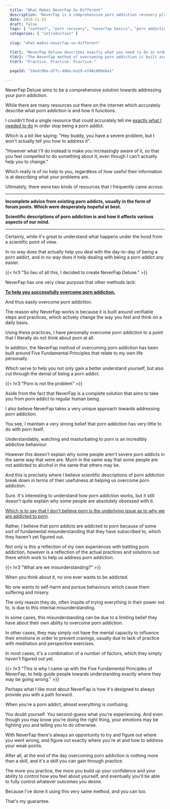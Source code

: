 ```yaml
---
  title: "What Makes NeverFap So Different"
  description: "NeverFap is a comprehensive porn addiction recovery platform that is designed to make overcoming your porn addiction as simple as possible."
  date: 2018-11-23
  draft: false
  tags: [ "context", "porn recovery", "neverfap basics", "porn addiction", "addiction", "awareness", "nofap", "neverfap", "neverfap deluxe", "NoFap Companion" ]
  categories: [ "introduction" ]
  
  slug: "what-makes-neverfap-so-different"

  tldr1: "NeverFap Deluxe describes exactly what you need to do in order to overcome porn addiction."
  tldr2: "The NeverFap method of overcoming porn addiction is built around verifiable practices that teach you healthy coping mechanisms."
  tldr3: "Practice. Practice. Practice."
  
  pageId: "24edc96e-d77c-480a-ba19-ef40c009e6a1"

---
```


<!-- Very Happy With Edit -->

NeverFap Deluxe aims to be a comprehensive solution towards addressing your porn addiction. 

While there are many resources out there on the internet which accurately describe what porn addiction is and how it functions. 

I couldn't find a single resource that could accurately tell me <u>exactly what I needed to do</u> in order stop being a porn addict.

Which is a bit like saying: "Hey buddy, you have a severe problem, but I won't actually tell you how to address it".

"However what I'll do instead is make you increasingly aware of it, so that you feel compelled to do something about it, even though I can't actually help you to change."

Which really is of no help to you, regardless of how useful their information is at describing what your problems are.

Ultimately, there were two kinds of resources that I frequently came across:

<hr class="hrul"/>

**Incomplete advice from existing porn addicts, usually in the form of forum posts. Which were desperately hopeful at best.**

**Scientific descriptions of porn addiction is and how it affects various aspects of our mind.**

<hr class="hrul__bottom"/>

Certainly, while it's great to understand what happens under the hood from a scientific point of view.

In no way does that actually help you deal with the day-to-day of being a porn addict, and in no way does it help dealing with being a porn addict any easier.


{{< hr3 "So lieu of all this, I decided to create NeverFap Deluxe." >}}


NeverFap has one very clear purpose that other methods lack: 

<u><b>To help you successfully overcome porn addiction.</b></u>

And thus easily overcome porn addiction.

The reason why NeverFap works is because it is built around verifiable steps and practices, which actively change the way you feel and think on a daily basis.

Using these practices, I have personally overcome porn addiction to a point that I literally do not think about porn at all. 

In addition, the NeverFap method of overcoming porn addiction has been built around Five Fundamental Principles that relate to my own life personally.

Which serve to help you not only gain a better understand yourself, but also cut through the denial of being a porn addict.


{{< hr3 "Porn is not the problem" >}} 


Aside from the fact that NeverFap is a complete solution that aims to take you from porn addict to regular human being.

I also believe NeverFap takes a very unique approach towards addressing porn addiction.

You see, I maintain a very strong belief that porn addiction has very little to do with porn itself. 

Understandably, watching and masturbating to porn is an incredibly addictive behaviour. 

However this doesn't explain why some people aren't severe porn addicts in the same way that were are. Much in the same way that some people are not addicted to alcohol in the same that others may be. 

And this is precisely where I believe scientific descriptions of porn addiction break down in terms of their usefulness at helping us overcome porn addiction.

Sure. It's interesting to understand how porn addiction works, but it still doesn't quite explain why some people are absolutely obsessed with it.

<u>Which is to say that I don't believe porn is the underlying issue as to why we are addicted to porn</u>.

Rather, I believe that porn addicts are addicted to porn because of some sort of fundamental misunderstanding that they have subscribed to, which they haven't yet figured out.

Not only is this a reflection of my own experiences with battling porn addiction, however is a reflection of the actual practices and solutions out there which work to help us address porn addiction.


{{< hr3 "What are we misunderstanding?" >}}


When you think about it, no one ever wants to be addicted. 

No one wants to self-harm and pursue behaviours which cause them suffering and misery. 

The only reason they do, often inspite of trying everything in their power not to, is due to this internal misunderstanding.

In some cases, this misunderstanding can be due to a limiting belief they have about their own ability to overcome porn addiction. 

In other cases, they may simply not have the mental capacity to influence their emotions in order to prevent cravings, usually due to lack of practice with meditation and perspective exercises.

In most cases, it's a combination of a number of factors, which they simply haven't figured out yet. 

{{< hr3 "This is why I came up with the Five Fundamental Principles of NeverFap, to help guide people towards understanding exactly where they may be going wrong." >}}

Perhaps what I like most about NeverFap is how it's designed to always provide you with a path forward.

When you're a porn addict, almost everything is confusing. 

You doubt yourself. You second-guess what you're experiencing. And even though you may know you're doing the right thing, your emotions may be fighting you and telling you to do otherwise.  

With NeverFap there's always an opportunity to try and figure out where you went wrong, and figure out exactly where you're at and how to address your weak points. 

After all, at the end of the day overcoming porn addiction is nothing more than a skill, and it's a skill you can gain through practice. 

The more you practice, the more you build up your confidence and your ability to control how you feel about yourself, and eventually you'll be able to fully control whatever outcomes you desire. 

Because I've done it using this very same method, and you can too. 

That's my guarantee. 



